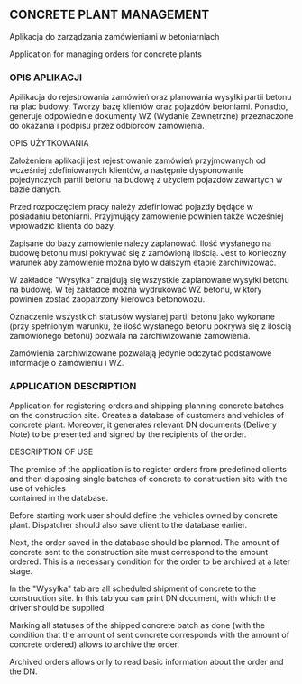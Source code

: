 ## CONCRETE PLANT MANAGEMENT

Aplikacja do zarządzania zamówieniami w betoniarniach

Application for managing orders for concrete plants  

### OPIS APLIKACJI

Apilikacja do rejestrowania zamówień oraz planowania wysyłki 
partii betonu na plac budowy. Tworzy bazę klientów oraz pojazdów 
betoniarni. Ponadto, generuje odpowiednie dokumenty WZ 
(Wydanie Zewnętrzne) przeznaczone do okazania i podpisu
przez odbiorców zamówienia.

OPIS UŻYTKOWANIA

Założeniem aplikacji jest rejestrowanie zamówień przyjmowanych
od wcześniej zdefiniowanych klientów, a następnie dysponowanie 
pojedynczych partii betonu na budowę z użyciem pojazdów zawartych 
w bazie danych. 

Przed rozpoczęciem pracy należy zdefiniować pojazdy będące
w posiadaniu betoniarni. Przyjmujący zamówienie 
powinien także wcześniej wprowadzić klienta do bazy.

Zapisane do bazy zamówienie należy zaplanować. Ilość 
wysłanego na budowę betonu musi pokrywać się z zamówioną
ilością. Jest to konieczny warunek aby zamówienie można
było w dalszym etapie zarchiwizować.

W zakładce "Wysyłka" znajdują się wszystkie zaplanowane
wysyłki betonu na budowę. W tej zakładce można wydrukować
WZ betonu, w który powinien zostać zaopatrzony kierowca
betonowozu.

Oznaczenie wszystkich statusów wysłanej partii betonu jako
wykonane (przy spełnionym warunku, że ilość wysłanego
betonu pokrywa się z ilością zamówionego betonu) pozwala
na zarchiwizowanie zamowienia.

Zamówienia zarchiwizowane pozwalają jedynie odczytać
podstawowe informacje o zamówieniu i WZ.


### APPLICATION DESCRIPTION

Application for registering orders and shipping planning 
concrete batches on the construction site. Creates a 
database of customers and vehicles of concrete plant. 
Moreover, it generates relevant DN documents
(Delivery Note) to be presented and signed
by the recipients of the order.

DESCRIPTION OF USE

The premise of the application is to register orders
from predefined clients and then disposing single batches 
of concrete to construction site with the use of vehicles  
contained in the database.

Before starting work user should define the vehicles 
owned by concrete plant. Dispatcher should also save 
client to the database earlier.

Next, the order saved in the database should be planned. 
The amount of concrete sent to the construction site 
must correspond to the amount ordered. This is a necessary 
condition for the order to be archived at a later stage.

In the "Wysyłka" tab are all scheduled shipment of concrete 
to the construction site. In this tab you can print
DN document, with which the driver should be supplied.

Marking all statuses of the shipped concrete batch as
done (with the condition that the amount of sent
concrete corresponds with the amount of concrete ordered) 
allows to archive the order.

Archived orders allows only to read basic information
about the order and the DN.
